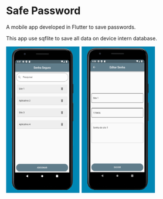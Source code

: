 # Safe Password

A mobile app developed in Flutter to save passwords.

This app use sqflite to save all data on device intern database.

<img  width="200" height="400" src="assets/print1.png"><span style="padding-left:2px"></span>
<img  width="200" height="400" src="assets/print2.png"><span style="padding-left:2px"></span> 
